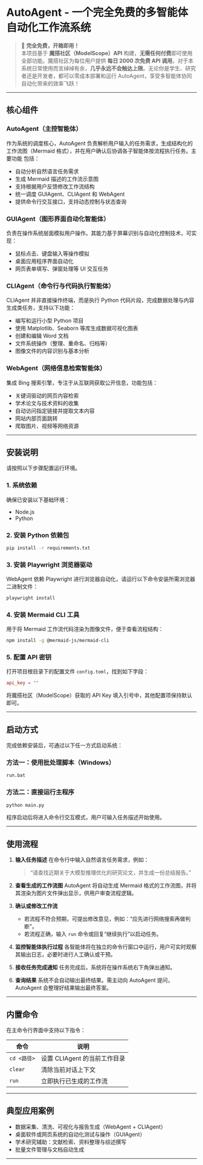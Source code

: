 # AutoAgent - 一个完全免费的多智能体自动化工作流系统

> 🎉 **完全免费，开箱即用！**  
本项目基于 **魔搭社区（ModelScope）API** 构建，**无需任何付费**即可使用全部功能。魔搭社区为每位用户提供 **每日 2000 次免费 API 调用**，对于本系统日常使用而言绰绰有余，**几乎永远不会触达上限**。无论你是学生、研究者还是开发者，都可以零成本部署和运行 AutoAgent，享受多智能体协同自动化带来的效率飞跃！

---

## 核心组件

### AutoAgent（主控智能体）

作为系统的调度核心，AutoAgent 负责解析用户输入的任务需求，生成结构化的工作流图（Mermaid 格式），并在用户确认后协调各子智能体按流程执行任务。主要功能 包括：

- 自动分析自然语言任务需求
- 生成 Mermaid 描述的工作流示意图
- 支持根据用户反馈修改工作流结构
- 统一调度 GUIAgent、CLIAgent 和 WebAgent
- 提供命令行交互接口，支持动态控制与状态查询

### GUIAgent（图形界面自动化智能体）

负责在操作系统层面模拟用户操作。其能力基于屏幕识别与自动化控制技术，可实现：

- 鼠标点击、键盘输入等操作模拟
- 桌面应用程序界面自动化
- 网页表单填写、弹窗处理等 UI 交互任务

### CLIAgent（命令行与代码执行智能体）

CLIAgent 并非直接操作终端，而是执行 Python 代码片段，完成数据处理与内容生成类任务，支持以下功能：

- 编写和运行小型 Python 项目
- 使用 Matplotlib、Seaborn 等库生成数据可视化图表
- 创建和编辑 Word 文档
- 文件系统操作（整理、重命名、归档等）
- 图像文件的内容识别与基本分析

### WebAgent（网络信息检索智能体）

集成 Bing 搜索引擎，专注于从互联网获取公开信息，功能包括：

- 关键词驱动的网页内容检索
- 学术论文与技术资料的收集
- 自动访问指定链接并提取文本内容
- 网站内部页面跳转
- 爬取图片、视频等网络资源

---

## 安装说明

请按照以下步骤配置运行环境。

### 1. 系统依赖

确保已安装以下基础环境：

- Node.js
- Python

### 2. 安装 Python 依赖包

```bash
pip install -r requirements.txt
```

### 3. 安装 Playwright 浏览器驱动

WebAgent 依赖 Playwright 进行浏览器自动化，请运行以下命令安装所需浏览器二进制文件：

```bash
playwright install
```

### 4. 安装 Mermaid CLI 工具

用于将 Mermaid 工作流代码渲染为图像文件，便于查看流程结构：

```bash
npm install -g @mermaid-js/mermaid-cli
```

### 5. 配置 API 密钥

打开项目根目录下的配置文件 `config.toml`，找到如下字段：

```toml
api_key = ""
```

将魔搭社区（ModelScope）获取的 API Key 填入引号中，其他配置项保持默认即可。

---

## 启动方式

完成依赖安装后，可通过以下任一方式启动系统：

### 方法一：使用批处理脚本（Windows）

```bash
run.bat
```

### 方法二：直接运行主程序

```bash
python main.py
```

程序启动后将进入命令行交互模式，用户可输入任务描述开始使用。

---

## 使用流程

1. **输入任务描述**
   在命令行中输入自然语言任务需求，例如：
   > “请查找近期关于大模型推理优化的研究论文，并生成一份总结报告。”

2. **查看生成的工作流图**
   AutoAgent 将自动生成 Mermaid 格式的工作流图，并将其渲染为图片文件弹出显示，供用户审查流程逻辑。

3. **确认或修改工作流**
   - 若流程不符合预期，可提出修改意见，例如：“应先进行网络搜索再做判断”。
   - 若流程正确，输入 `run` 命令或回复“继续执行”以启动任务。

4. **监控智能体执行过程**
   各智能体将在独立的命令行窗口中运行，用户可实时观察其输出日志，必要时进行人工确认或干预。

5. **接收任务完成通知**
   任务完成后，系统将在操作系统右下角弹出通知。

6. **查询结果**
   系统不会自动输出最终结果。需主动向 AutoAgent 提问，AutoAgent 会整理好结果输出最终答案。

---

## 内置命令

在主命令行界面中支持以下指令：

| 命令         | 说明                           |
|--------------|--------------------------------|
| `cd <路径>`  | 设置 CLIAgent 的当前工作目录   |
| `clear`      | 清除当前对话上下文             |
| `run`        | 立即执行已生成的工作流         |

---

## 典型应用案例

- 数据采集、清洗、可视化与报告生成（WebAgent + CLIAgent）
- 桌面软件或网页系统的自动化测试与操作（GUIAgent）
- 学术研究辅助：文献检索、资料整理与综述撰写
- 批量文件管理与文档自动生成

---